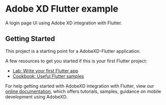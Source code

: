 # Adobe XD Flutter example

A login page UI using Adobe XD integration with Flutter.

## Getting Started

This project is a starting point for a AdobeXD-Flutter application.

A few resources to get you started if this is your first Flutter project:

- [Lab: Write your first Flutter app](https://flutter.dev/docs/get-started/codelab)
- [Cookbook: Useful Flutter samples](https://flutter.dev/docs/cookbook)

For help getting started with AdobeXD integration with Flutter, view our
[online documentation](https://xd.adobelanding.com/xd-to-flutter/), which offers tutorials,
samples, guidance on mobile development using AdobeXD.
